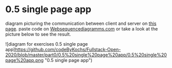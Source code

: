 # 0.5 single page app

diagram picturing the communication between client and server on [this page](https://fullstack-exampleapp.herokuapp.com/spa).
paste code on [Websequencediagramms.com](https://www.websequencediagrams.com/) or take a look at the picture below to see the result.

![diagram for exercises 0.5 single page app]https://github.com/codeByKochs/Fullstack-Open-2020/blob/master/part0/0.5%20single%20page%20app/0.5%20single%20page%20app.png "0.5 single page app")